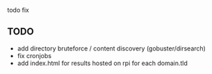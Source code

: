 todo fix

## TODO

- add directory bruteforce / content discovery (gobuster/dirsearch)
- fix cronjobs
- add index.html for results hosted on rpi for each domain.tld